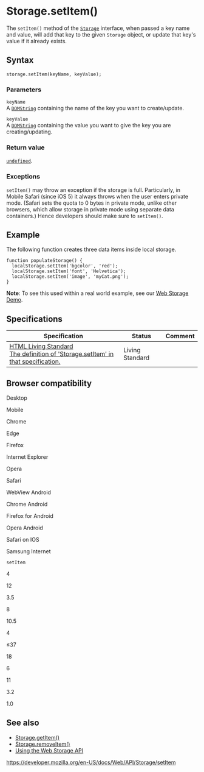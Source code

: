 Storage.setItem()
=================

The `setItem()` method of the [`Storage`](../storage) interface, when passed a key name and value, will add that key to the given `Storage` object, or update that key's value if it already exists.

Syntax
------

    storage.setItem(keyName, keyValue);

### Parameters

`keyName`  
A [`DOMString`](../domstring) containing the name of the key you want to create/update.

`keyValue`  
A [`DOMString`](../domstring) containing the value you want to give the key you are creating/updating.

### Return value

[`undefined`](https://developer.mozilla.org/en-US/docs/Web/JavaScript/Reference/Global_Objects/undefined).

### Exceptions

`setItem()` may throw an exception if the storage is full. Particularly, in Mobile Safari (since iOS 5) it always throws when the user enters private mode. (Safari sets the quota to 0 bytes in private mode, unlike other browsers, which allow storage in private mode using separate data containers.) Hence developers should make sure to `setItem()`.

Example
-------

The following function creates three data items inside local storage.

    function populateStorage() {
      localStorage.setItem('bgcolor', 'red');
      localStorage.setItem('font', 'Helvetica');
      localStorage.setItem('image', 'myCat.png');
    }

**Note**: To see this used within a real world example, see our [Web Storage Demo](https://mdn.github.io/dom-examples/web-storage/).

Specifications
--------------

<table><thead><tr class="header"><th>Specification</th><th>Status</th><th>Comment</th></tr></thead><tbody><tr class="odd"><td><a href="https://html.spec.whatwg.org/multipage/webstorage.html#dom-storage-setitem">HTML Living Standard<br />
<span class="small">The definition of 'Storage.setItem' in that specification.</span></a></td><td><span class="spec-living">Living Standard</span></td><td></td></tr></tbody></table>

Browser compatibility
---------------------

Desktop

Mobile

Chrome

Edge

Firefox

Internet Explorer

Opera

Safari

WebView Android

Chrome Android

Firefox for Android

Opera Android

Safari on IOS

Samsung Internet

`setItem`

4

12

3.5

8

10.5

4

≤37

18

6

11

3.2

1.0

See also
--------

-   [Storage.getItem()](getitem)
-   [Storage.removeItem()](removeitem)
-   [Using the Web Storage API](../web_storage_api/using_the_web_storage_api)

<a href="https://developer.mozilla.org/en-US/docs/Web/API/Storage/setItem" class="_attribution-link">https://developer.mozilla.org/en-US/docs/Web/API/Storage/setItem</a>
